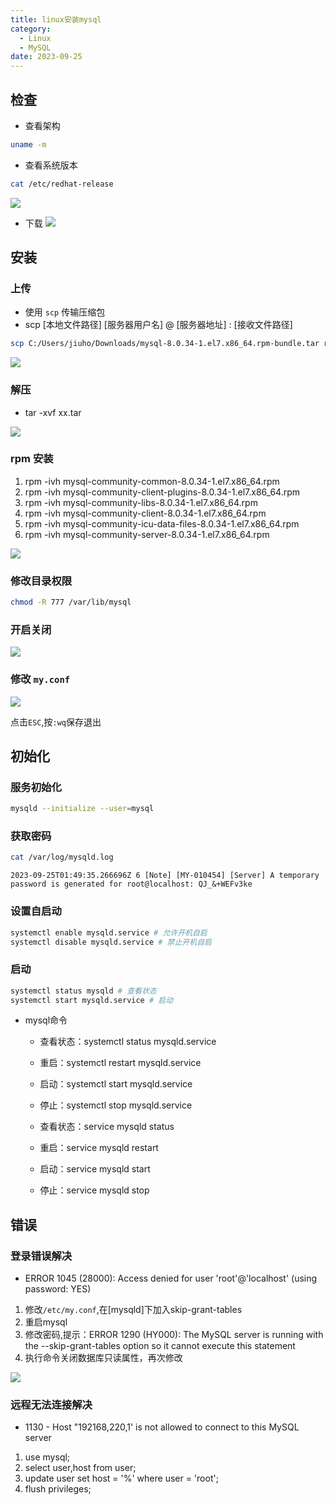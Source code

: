 ```yaml
---
title: linux安装mysql
category:
  - Linux
  - MySQL
date: 2023-09-25
---
```


## 检查
- 查看架构
```sh
uname -m
```
- 查看系统版本
```sh
cat /etc/redhat-release
```

![](../../.vuepress/public/assets/images/linux_08.png)

- 下载
![](../../.vuepress/public/assets/images/mysql_01.png)

## 安装
### 上传
- 使用 `scp` 传输压缩包
- scp [本地文件路径] [服务器用户名] @ [服务器地址] : [接收文件路径]
```sh
scp C:/Users/jiuho/Downloads/mysql-8.0.34-1.el7.x86_64.rpm-bundle.tar root@192.168.220.128:/usr/local
```
![](../../.vuepress/public/assets/images/mysql_02.png)
### 解压
- tar -xvf xx.tar

![](../../.vuepress/public/assets/images/mysql_03.png)
### rpm 安装
1. rpm -ivh mysql-community-common-8.0.34-1.el7.x86_64.rpm
2. rpm -ivh mysql-community-client-plugins-8.0.34-1.el7.x86_64.rpm
3. rpm -ivh mysql-community-libs-8.0.34-1.el7.x86_64.rpm
4. rpm -ivh mysql-community-client-8.0.34-1.el7.x86_64.rpm
5. rpm -ivh mysql-community-icu-data-files-8.0.34-1.el7.x86_64.rpm
6. rpm -ivh mysql-community-server-8.0.34-1.el7.x86_64.rpm

![](../../.vuepress/public/assets/images/mysql_05.png)
### 修改目录权限
```sh
chmod -R 777 /var/lib/mysql
```
### 开启关闭

![](../../.vuepress/public/assets/images/mysql_06.png)
### 修改 `my.conf`

![](../../.vuepress/public/assets/images/mysql_07.png)

点击`ESC`,按`:wq`保存退出
## 初始化
### 服务初始化
```sh
mysqld --initialize --user=mysql
```
### 获取密码
```sh
cat /var/log/mysqld.log
```
```log
2023-09-25T01:49:35.266696Z 6 [Note] [MY-010454] [Server] A temporary password is generated for root@localhost: QJ_&+WEFv3ke
```
### 设置自启动
```sh
systemctl enable mysqld.service # 允许开机自启
systemctl disable mysqld.service # 禁止开机自启
```
### 启动
```sh
systemctl status mysqld # 查看状态
systemctl start mysqld.service # 启动
```
- mysql命令
  - 查看状态：systemctl status mysqld.service
  - 重启：systemctl restart mysqld.service
  - 启动：systemctl start mysqld.service
  - 停止：systemctl stop mysqld.service

  - 查看状态：service mysqld status
  - 重启：service mysqld restart
  - 启动：service mysqld start
  - 停止：service mysqld stop

## 错误
### 登录错误解决
- ERROR 1045 (28000): Access denied for user 'root'@'localhost' (using password: YES)
1. 修改`/etc/my.conf`,在[mysqld]下加入skip-grant-tables
2. 重启mysql
3. 修改密码,提示：ERROR 1290 (HY000): The MySQL server is running with the --skip-grant-tables option so it cannot execute this statement
4. 执行命令关闭数据库只读属性，再次修改

![](../../.vuepress/public/assets/images/mysql_08.png)
### 远程无法连接解决
- 1130 - Host "192168,220,1' is not allowed to connect to this MySQL server
1. use mysql;
2. select user,host from user;
3. update user set host = '%' where user = 'root';
4. flush privileges;